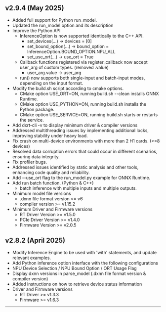 
## v2.9.4 (May 2025)
- Added full support for Python run_model.  
- Updated the run_model option and its description  
- Improve the Python API  
    - InferenceOption is now supported identically to the C++ API.  
       - set_devices(...) → devices = [0]  
       - set_bound_option(...) → bound_option = InferenceOption.BOUND_OPTION.NPU_ALL
       - set_use_ort(...) → use_ort = True
    - Callback functions registered via register_callback now accept user_arg of custom types. (removed .value)
       - user_arg.value → user_arg
    - run() now supports both single-input and batch-input modes, depending on the input format.
- Modify the build.sh script according to cmake options.  
    - CMake option USE_ORT=ON, running build.sh --clean installs ONNX Runtime.  
    - CMake option USE_PYTHON=ON, running build.sh installs the Python package.  
    - CMake option USE_SERVICE=ON, running build.sh starts or restarts the service.  
- Add dxrt-cli -v to display minimum driver & compiler versions  
- Addressed multithreading issues by implementing additional locks, improving stability under heavy load.  
- Fix crash on multi-device environments with more than 2 H1 cards. (>=8 devices)  
- Resolved data corruption errors that could occur in different scenarios, ensuring data integrity.  
- Fix profiler bugs.  
- Addressed issues identified by static analysis and other tools, enhancing code quality and reliability.  
- Add --use_ort flag to the run_model.py example for ONNX Runtime.  
- Add run batch function. (Python & C++)  
    - batch inference with multiple inputs and multiple outputs.  
- Minimum model file versions  
    - .dxnn file format version >= v6  
    - compiler version >= v1.15.2  
- Minimum Driver and Firmware versions  
    - RT Driver Version >= v1.5.0  
    - PCIe Driver Version >= v1.4.0  
    - Firmware Version >= v2.0.5  

## v2.8.2 (April 2025)

- Modify Inference Engine to be used with 'with' statements, and update relevant examples.  
- Add Python inference option interface with the following configurations  
- NPU Device Selection / NPU Bound Option / ORT Usage Flag  
- Display dxnn versions in parse_model (.dxnn file format version & compiler version)  
- Added instructions on how to retrieve device status information  
- Driver and Firmware versions  
    - RT Driver >= v1.3.3  
    - Firmware >= v1.6.3  

---
